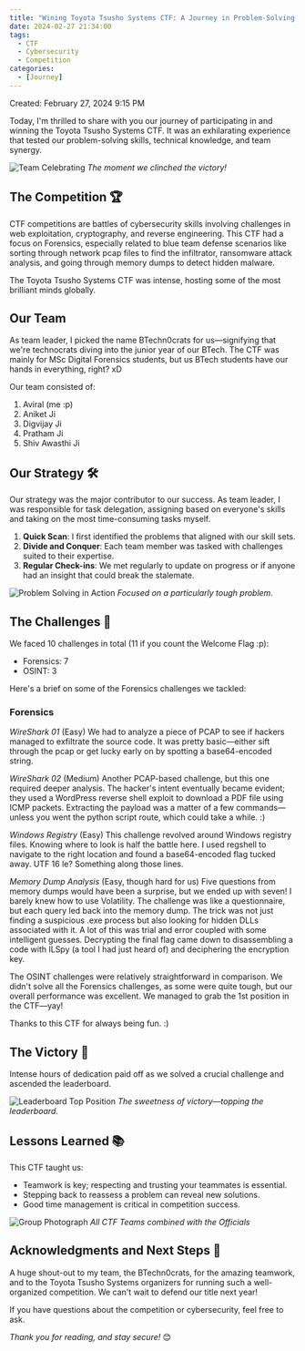 ```yaml
---
title: "Wining Toyota Tsusho Systems CTF: A Journey in Problem-Solving and Teamwork"
date: 2024-02-27 21:34:00
tags:
  - CTF
  - Cybersecurity
  - Competition
categories:
  - [Journey]
---
```

Created: February 27, 2024 9:15 PM

Today, I'm thrilled to share with you our journey of participating in and winning the Toyota Tsusho Systems CTF. It was an exhilarating experience that tested our problem-solving skills, technical knowledge, and team synergy.

![Team Celebrating](https://cdn.gilcdn.com/ContentMediaGenericFiles/87be8015a1ecb7f793da17933b4c2baf-Full.webp?w=2048&h=1536)
*The moment we clinched the victory!*

## The Competition 🏆

CTF competitions are battles of cybersecurity skills involving challenges in web exploitation, cryptography, and reverse engineering. This CTF had a focus on Forensics, especially related to blue team defense scenarios like sorting through network pcap files to find the infiltrator, ransomware attack analysis, and going through memory dumps to detect hidden malware.

The Toyota Tsusho Systems CTF was intense, hosting some of the most brilliant minds globally.

## Our Team

As team leader, I picked the name BTechn0crats for us—signifying that we're technocrats diving into the junior year of our BTech. The CTF was mainly for MSc Digital Forensics students, but us BTech students have our hands in everything, right? xD

Our team consisted of:
1. Aviral (me :p)
2. Aniket Ji
3. Digvijay Ji
4. Pratham Ji
5. Shiv Awasthi Ji

## Our Strategy 🛠️

Our strategy was the major contributor to our success. As team leader, I was responsible for task delegation, assigning based on everyone's skills and taking on the most time-consuming tasks myself.

1. **Quick Scan**: I first identified the problems that aligned with our skill sets.
2. **Divide and Conquer**: Each team member was tasked with challenges suited to their expertise.
3. **Regular Check-ins**: We met regularly to update on progress or if anyone had an insight that could break the stalemate.

![Problem Solving in Action](https://cdn.gilcdn.com/ContentMediaGenericFiles/a487bb426bba419af6fe5449f89de209-Full.webp?w=870&h=510)
*Focused on a particularly tough problem.*

## The Challenges 🧩

We faced 10 challenges in total (11 if you count the Welcome Flag :p):
- Forensics: 7
- OSINT: 3

Here's a brief on some of the Forensics challenges we tackled:

### Forensics

*WireShark 01* (Easy)
We had to analyze a piece of PCAP to see if hackers managed to exfiltrate the source code. It was pretty basic—either sift through the pcap or get lucky early on by spotting a base64-encoded string.

*WireShark 02* (Medium)
Another PCAP-based challenge, but this one required deeper analysis. The hacker's intent eventually became evident; they used a WordPress reverse shell exploit to download a PDF file using ICMP packets. Extracting the payload was a matter of a few commands—unless you went the python script route, which could take a while. :)

*Windows Registry* (Easy)
This challenge revolved around Windows registry files. Knowing where to look is half the battle here. I used regshell to navigate to the right location and found a base64-encoded flag tucked away. UTF 16 le? Something along those lines.

*Memory Dump Analysis* (Easy, though hard for us)
Five questions from memory dumps would have been a surprise, but we ended up with seven! I barely knew how to use Volatility. The challenge was like a questionnaire, but each query led back into the memory dump. The trick was not just finding a suspicious .exe process but also looking for hidden DLLs associated with it. A lot of this was trial and error coupled with some intelligent guesses. Decrypting the final flag came down to disassembling a code with ILSpy (a tool I had just heard of) and deciphering the encryption key.

The OSINT challenges were relatively straightforward in comparison. We didn't solve all the Forensics challenges, as some were quite tough, but our overall performance was excellent. We managed to grab the 1st position in the CTF—yay!

Thanks to this CTF for always being fun. :)

## The Victory 🥇

Intense hours of dedication paid off as we solved a crucial challenge and ascended the leaderboard.

![Leaderboard Top Position](https://cdn.gilcdn.com/ContentMediaGenericFiles/b43387652bd217130ae9f117c9dcabf9-Full.webp?w=864&h=809)
*The sweetness of victory—topping the leaderboard.*

## Lessons Learned 📚

This CTF taught us:

- Teamwork is key; respecting and trusting your teammates is essential.
- Stepping back to reassess a problem can reveal new solutions.
- Good time management is critical in competition success.

![Group Photograph](https://cdn.gilcdn.com/ContentMediaGenericFiles/5ec2ae78367aee52403e193b60e42933-Full.webp?w=2048&h=1364)
*All CTF Teams combined with the Officials*

## Acknowledgments and Next Steps 🚀

A huge shout-out to my team, the BTechn0crats, for the amazing teamwork, and to the Toyota Tsusho Systems organizers for running such a well-organized competition. We can't wait to defend our title next year!

If you have questions about the competition or cybersecurity, feel free to ask.

*Thank you for reading, and stay secure!* 😊